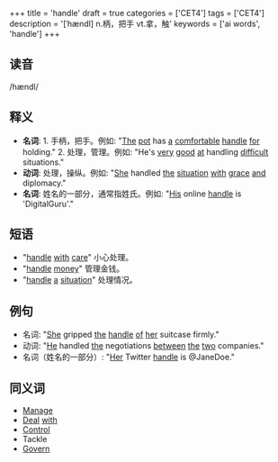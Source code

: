 +++
title = 'handle'
draft = true
categories = ['CET4']
tags = ['CET4']
description = '[ˈhændl] n.柄，把手 vt.拿，触'
keywords = ['ai words', 'handle']
+++

## 读音
/hændl/

## 释义
- **名词**: 1. 手柄，把手。例如: "[The](/post/the/) [pot](/post/pot/) has [a](/post/a/) [comfortable](/post/comfortable/) [handle](/post/handle/) [for](/post/for/) holding."
   2. 处理，管理。例如: "He's [very](/post/very/) [good](/post/good/) [at](/post/at/) handling [difficult](/post/difficult/) situations."
- **动词**: 处理，操纵。例如: "[She](/post/she/) handled [the](/post/the/) [situation](/post/situation/) [with](/post/with/) [grace](/post/grace/) [and](/post/and/) diplomacy."
- **名词**: 姓名的一部分，通常指姓氏。例如: "[His](/post/his/) online [handle](/post/handle/) is 'DigitalGuru'."

## 短语
- "[handle](/post/handle/) [with](/post/with/) [care](/post/care/)" 小心处理。
- "[handle](/post/handle/) [money](/post/money/)" 管理金钱。
- "[handle](/post/handle/) [a](/post/a/) [situation](/post/situation/)" 处理情况。

## 例句
- 名词: "[She](/post/she/) gripped [the](/post/the/) [handle](/post/handle/) [of](/post/of/) [her](/post/her/) suitcase firmly."
- 动词: "[He](/post/he/) handled [the](/post/the/) negotiations [between](/post/between/) [the](/post/the/) [two](/post/two/) companies."
- 名词（姓名的一部分）: "[Her](/post/her/) Twitter [handle](/post/handle/) is @JaneDoe."

## 同义词
- [Manage](/post/manage/)
- [Deal](/post/deal/) [with](/post/with/)
- [Control](/post/control/)
- Tackle
- [Govern](/post/govern/)
